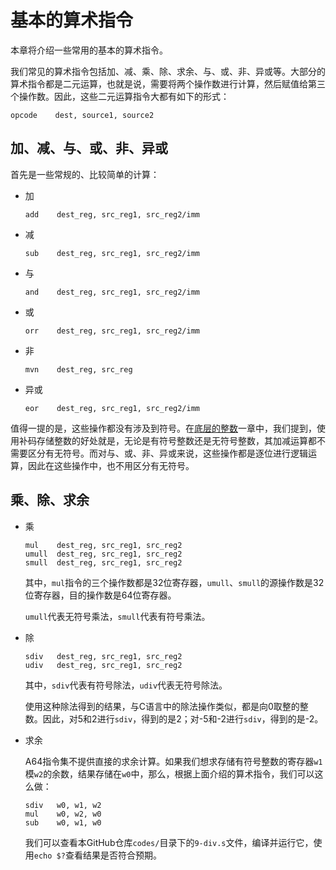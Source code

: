 # 基本的算术指令

本章将介绍一些常用的基本的算术指令。

我们常见的算术指令包括加、减、乘、除、求余、与、或、非、异或等。大部分的算术指令都是二元运算，也就是说，需要将两个操作数进行计算，然后赋值给第三个操作数。因此，这些二元运算指令大都有如下的形式：

```plaintext
opcode    dest, source1, source2
```

## 加、减、与、或、非、异或

首先是一些常规的、比较简单的计算：

* 加

   ```armasm
   add    dest_reg, src_reg1, src_reg2/imm
   ```
* 减

   ```armasm
   sub    dest_reg, src_reg1, src_reg2/imm
   ```
* 与

   ```armasm
   and    dest_reg, src_reg1, src_reg2/imm
   ```
* 或

   ```armasm
   orr    dest_reg, src_reg1, src_reg2/imm
   ```
* 非
   ```armasm
   mvn    dest_reg, src_reg
   ```
* 异或

   ```armasm
   eor    dest_reg, src_reg1, src_reg2/imm
   ```

值得一提的是，这些操作都没有涉及到符号。在[底层的整数](./1-底层的整数.md)一章中，我们提到，使用补码存储整数的好处就是，无论是有符号整数还是无符号整数，其加减运算都不需要区分有无符号。而对与、或、非、异或来说，这些操作都是逐位进行逻辑运算，因此在这些操作中，也不用区分有无符号。

## 乘、除、求余

* 乘

   ```armasm
   mul    dest_reg, src_reg1, src_reg2
   umull  dest_reg, src_reg1, src_reg2
   smull  dest_reg, src_reg1, src_reg2
   ```

   其中，`mul`指令的三个操作数都是32位寄存器，`umull`、`smull`的源操作数是32位寄存器，目的操作数是64位寄存器。

   `umull`代表无符号乘法，`smull`代表有符号乘法。

* 除

   ```armasm
   sdiv   dest_reg, src_reg1, src_reg2
   udiv   dest_reg, src_reg1, src_reg2
   ```

   其中，`sdiv`代表有符号除法，`udiv`代表无符号除法。

   使用这种除法得到的结果，与C语言中的除法操作类似，都是向0取整的整数。因此，对5和2进行`sdiv`，得到的是2；对-5和-2进行`sdiv`，得到的是-2。
* 求余

   A64指令集不提供直接的求余计算。如果我们想求存储有符号整数的寄存器`w1`模`w2`的余数，结果存储在`w0`中，那么，根据上面介绍的算术指令，我们可以这么做：

   ```armasm
   sdiv   w0, w1, w2
   mul    w0, w2, w0
   sub    w0, w1, w0
   ```

   我们可以查看本GitHub仓库`codes/`目录下的`9-div.s`文件，编译并运行它，使用`echo $?`查看结果是否符合预期。
